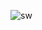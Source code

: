 ![sw](https://user-images.githubusercontent.com/88919177/141844681-63e61b25-876f-4755-a02b-17ecd814f68c.gif)
